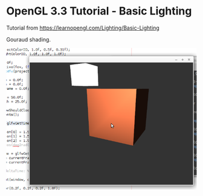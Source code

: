# OpenGL 3.3 Tutorial - Basic Lighting

Tutorial from https://learnopengl.com/Lighting/Basic-Lighting

Gouraud shading.

![alt text](https://github.com/tapin13/openGL-3-3-examples/blob/master/tutorial86_gouraud_shading/Screenshot.png)

